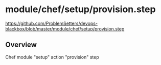 # module/chef/setup/provision.step

https://github.com/ProblemSetters/devops-blackbox/blob/master/module/chef/setup/provision.step

## Overview

Chef module "setup" action "provision" step


